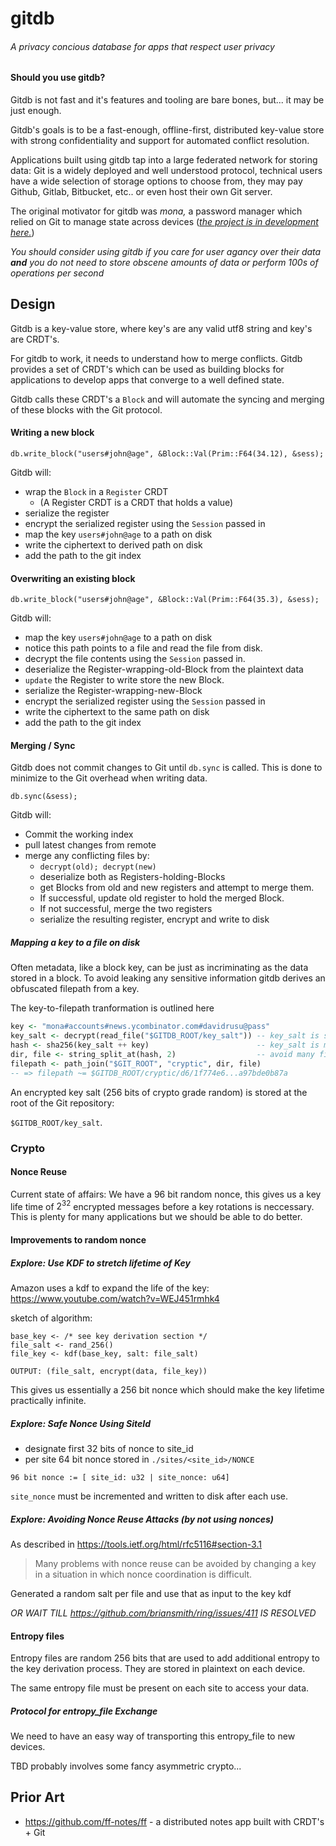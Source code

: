 # gitdb

###### A privacy concious database for apps that respect user privacy 

#### Should you use gitdb?

Gitdb is not fast and it's features and tooling are bare bones, but... it may be just enough.

Gitdb's goals is to be a fast-enough, offline-first, distributed key-value store with strong confidentiality and support for automated conflict resolution.

Applications built using gitdb tap into a large federated network for storing data: Git is a widely deployed and well understood protocol, technical users have a wide selection of storage options to choose from, they may pay Github, Gitlab, Bitbucket, etc.. or even host their own Git server. 

The original motivator for gitdb was *mona,* a password manager which relied on Git to manage state across devices (*[the project is in development here.](https://github.com/the-gitdb-cooperative/mona)*)

*You should consider using gitdb if you care for user agancy over their data **and** you do not need to store obscene amounts of data or perform 100s of operations per second*

## Design

Gitdb is a key-value store, where key's are any valid utf8 string and key's are CRDT's.

For gitdb to work, it needs to understand how to merge conflicts. Gitdb provides a set of CRDT's which can be used as building blocks for applications to develop apps that converge to a well defined state.

Gitdb calls these CRDT's a `Block` and will automate the syncing and merging of these blocks with the Git protocol.

#### Writing a new block

```
db.write_block("users#john@age", &Block::Val(Prim::F64(34.12), &sess);
```

Gitdb will:

- wrap the `Block` in a `Register` CRDT
  - (A Register CRDT is a CRDT that holds a value)
- serialize the register
- encrypt the serialized  register using the `Session` passed in
- map the key `users#john@age` to a path on disk
- write the ciphertext to derived path on disk
- add the path to the git index

#### Overwriting an existing block

```
db.write_block("users#john@age", &Block::Val(Prim::F64(35.3), &sess);
```

Gitdb will:

- map the key `users#john@age` to a path on disk
- notice this path points to a file and read the file from disk.
- decrypt the file contents using the `Session` passed in.
- deserialize the Register-wrapping-old-Block from the plaintext data
- `update` the Register to write store the new Block.
- serialize the Register-wrapping-new-Block
- encrypt the serialized  register using the `Session` passed in
- write the ciphertext to the same path on disk
- add the path to the git index



#### Merging / Sync

Gitdb does not commit changes to Git until `db.sync` is called. This is done to minimize to the Git overhead when writing data.

```
db.sync(&sess);
```

Gitdb will:

- Commit the working index
- pull latest changes from remote
- merge any conflicting files by:
  - `decrypt(old); decrypt(new)`
  - deserialize both as Registers-holding-Blocks
  - get Blocks from old and new registers and attempt to merge them.
  - If successful, update old register to hold the merged Block.
  - If not successful, merge the two registers
  - serialize the resulting register, encrypt and write to disk

##### Mapping a key to a file on disk

Often metadata, like a block key, can be just as incriminating as the data stored in a block. To avoid leaking any sensitive information gitdb derives an obfuscated filepath from a key.

The key-to-filepath tranformation is outlined here

```haskell
key <- "mona#accounts#news.ycombinator.com#davidrusu@pass"
key_salt <- decrypt(read_file("$GITDB_ROOT/key_salt")) -- key_salt is stored encrypted
hash <- sha256(key_salt ++ key)                        -- key_salt is mixed with key
dir, file <- string_split_at(hash, 2)                  -- avoid many files in a dir 
filepath <- path_join("$GIT_ROOT", "cryptic", dir, file)
-- => filepath ~= $GITDB_ROOT/cryptic/d6/1f774e6...a97bde0b87a
```

An encrypted key salt (256 bits of crypto grade random) is stored at the root of the Git repository:

`$GITDB_ROOT/key_salt`.

### Crypto

#### Nonce Reuse

Current state of affairs: We have a 96 bit random nonce, this gives us a key life time of $ 2^{32}$ encrypted messages before a key rotations is neccessary. This is plenty for many applications but we should be able to do better.

#### Improvements to random nonce

##### Explore: Use KDF to stretch lifetime of Key

Amazon uses a kdf to expand the life of the key: https://www.youtube.com/watch?v=WEJ451rmhk4

sketch of algorithm:

```
base_key <- /* see key derivation section */
file_salt <- rand_256()
file_key <- kdf(base_key, salt: file_salt)

OUTPUT: (file_salt, encrypt(data, file_key))
```

This gives us essentially a 256 bit nonce which should make the key lifetime practically infinite.

##### Explore: Safe Nonce Using SiteId

- designate first 32 bits of nonce to site_id
- per site 64 bit nonce stored in `./sites/<site_id>/NONCE`

`96 bit nonce := [ site_id: u32 | site_nonce: u64]`

`site_nonce` must be incremented and written to disk after each use.

##### Explore: Avoiding Nonce Reuse Attacks (by not using nonces)

As described in https://tools.ietf.org/html/rfc5116#section-3.1 

> Many problems with nonce reuse can be avoided by changing a key in a situation in which nonce coordination is difficult.

Generated a random salt per file and use that as input to the key kdf



*OR WAIT TILL https://github.com/briansmith/ring/issues/411 IS RESOLVED*

#### Entropy files

Entropy files are random 256 bits  that are used to add additional entropy to the key derivation process. They are stored in plaintext on each device.

The same entropy file must be present on each site to access your data.

##### Protocol for entropy_file Exchange

We need to have an easy way of transporting this entropy_file to new devices.

TBD probably involves some fancy asymmetric crypto...

## Prior Art

- https://github.com/ff-notes/ff - a distributed notes app built with CRDT's + Git